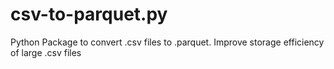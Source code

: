 # csv-to-parquet.py
Python Package to convert .csv files to .parquet. Improve storage efficiency of large .csv files
